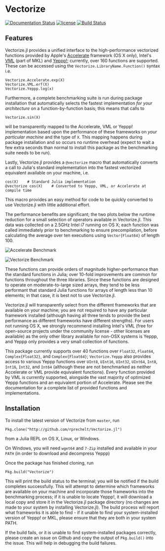 # Vectorize

[![Documentation Status](https://readthedocs.org/projects/vectorizejl/badge/?version=latest)](http://vectorizejl.readthedocs.io/en/latest/?badge=latest)
[![license](https://img.shields.io/github/license/mashape/apistatus.svg?maxAge=2592000)]()
[![Build Status](https://travis-ci.org/rprechelt/Vectorize.jl.svg?branch=master)](https://travis-ci.org/rprechelt/Vectorize.jl)

## Features
Vectorize.jl provides a unified interface to the high-performance vectorized functions provided by Apple's [Accelerate](https://developer.apple.com/reference/accelerate) framework (OS X only), Intel's [VML](https://software.intel.com/en-us/node/521751) (part of MKL) and [Yeppp!](http://www.yeppp.info/); currently, over 160 functions are supported. These can be accessed using the `Vectorize.LibraryName.Function()` syntax i.e. 

    Vectorize.Accelerate.exp(X)
    Vectorize.VML.erf(X)
    Vectorize.Yeppp.log(x)

Furthermore, a complete benchmarking suite is run during package installation that automatically selects the fastest implementation *for your architecture* on a function-by-function basis; this means that calls to

    Vectorize.sin(X)

will be transparently mapped to the Accelerate, VML or Yeppp! implementation based upon the performance of these frameworks on *your particular machine* and the type of `X`. This mapping happens during package installation and so occurs no runtime overhead (expect to wait a few extra seconds than normal to install this package as the benchmarking suite needs to be run).

Lastly, Vectorize.jl provides a `@vectorize` macro that automatically converts a call to Julia's standard implementation into the fastest vectorized equivalent available on your machine, i.e.

    cos(X)    # Standard Julia implementation
    @vectorize cos(X)    # Converted to Yeppp, VML, or Accelerate at compile time

This macro provides an easy method for code to be quickly converted to use Vectorize.jl with little additional effort. 

The performance benefits are significant; the two plots below the runtime reduction for a small selection of operators available in Vectorize.jl. This data was collected on a 2.5GHz Intel i7 running on OS X; each function was called immediately prior to benchmarking to ensure precompilation, before calculating the average over ten executions using `Vector{Float64}` of length 100. 

![Accelerate Benchmark](https://raw.githubusercontent.com/rprechelt/Vectorize.jl/master/doc/images/accelerate.png)

![Vectorize Benchmark](https://raw.githubusercontent.com/rprechelt/Vectorize.jl/master/doc/images/vectorize.png)

These functions can provide orders of magnitude higher-performance than the standard functions in Julia; over 10-fold improvements are common for functions throughout the three libraries. Since these functions are designed to operate on moderate-to-large sized arrays, they tend to be less performant that standard Julia functions for arrays of length less than 10 elements; in that case, it is best not to use Vectorize.jl. 

Vectorize.jl will transparently select from the different frameworks that are available on your machine; you are not required to have any particular framework installed (although having all three tends to provide the best performance as different frameworks have different strengths). For users not running OS X, we strongly recommend installing Intel's VML (free for open-source projects under the community license - other licenses are available) as the only other library available for non-OSX systems is Yeppp, and Yeppp only provides a very small collection of functions.

This package currently supports over 40 functions over `Float32`, `Float64`, `Complex{Float32}`, and `Complex{Float64}`; `Vectorize.Yeppp` also provides access to various Yeppp functions over `UInt8`, `UInt16`, `UInt32`, `UInt64`, `Int8`, `Int16`, `Int32`, and `Int64` (although these are not benchmarked as neither Accelerate or VML provide equivalent functions). Every function provided by VML is currently supported, alongside the vast majority of optimized Yeppp functions and an equivalent portion of Accelerate. Please see the documentation for a complete list of provided functions and implementations. 

## Installation 
To install the latest version of Vectorize from `master`, run

    Pkg.clone("http://github.com/rprechelt/Vectorize.jl")

from a Julia REPL on OS X, Linux, or Windows.

On Windows, you will need `wget64` and `7-Zip` installed and available in your `PATH` (in order to download and decompress Yeppp)

Once the package has finished cloning, run

    Pkg.build("Vectorize")

This will print the build status to the terminal; you will be notified if the build completes successfully. This will attempt to determine which frameworks are available on your machine and incorporate those frameworks into the benchmarking process; if it is unable to locate Yeppp!, it will download a local copy and store it in the Vectorize.jl package directory (no changes are made to your system by installing Vectorize.jl). The build process will report what frameworks it is able to find - if it unable to find your system-installed version of Yeppp! or MKL, please ensure that they are both in your system PATH. 

If the build fails, or it is unable to find system-installed packages correctly, please create an issue on Github and copy the output of `Pkg.build()` into the issue. This will help in debugging the build failures. 